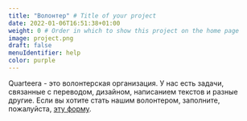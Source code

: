 ```yaml
---
title: "Волонтер" # Title of your project
date: 2022-01-06T16:51:38+01:00
weight: 0 # Order in which to show this project on the home page
image: project.png
draft: false
menuIdentifier: help
color: purple
---
```


Quarteera - это волонтерская организация. У нас есть задачи, связанные с переводом, дизайном, написанием текстов и разные другие. Если вы хотите стать нашим волонтером, заполните, пожалуйста, [эту форму](https://quarteera.de/v). 



